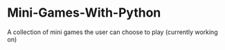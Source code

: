# Mini-Games-With-Python
A collection of mini games the user can choose to play
(currently working on)
